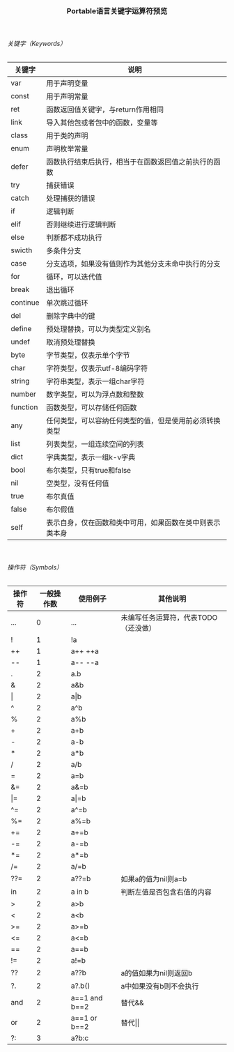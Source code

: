 ### <p style="text-align:center;">Portable语言关键字运算符预览</p>
<br/>

###### 关键字（Keywords）
| 关键字 | 说明 |
|---|---|
|var|用于声明变量|
|const|用于声明常量|
|ret|函数返回值关键字，与return作用相同|
|link|导入其他包或者包中的函数，变量等|
|class|用于类的声明|
|enum|声明枚举常量|
|defer|函数执行结束后执行，相当于在函数返回值之前执行的函数|
|try|捕获错误|
|catch|处理捕获的错误|
|if|逻辑判断|
|elif|否则继续进行逻辑判断|
|else|判断都不成功执行|
|swicth|多条件分支|
|case|分支选项，如果没有值则作为其他分支未命中执行的分支|
|for|循环，可以迭代值|
|break|退出循环|
|continue|单次跳过循环|
|del|删除字典中的键|
|define|预处理替换，可以为类型定义别名|
|undef|取消预处理替换|
|byte|字节类型，仅表示单个字节|
|char|字符类型，仅表示utf-8编码字符|
|string|字符串类型，表示一组char字符|
|number|数字类型，可以为浮点数和整数|
|function|函数类型，可以存储任何函数|
|any|任何类型，可以容纳任何类型的值，但是使用前必须转换类型|
|list|列表类型，一组连续空间的列表|
|dict|字典类型，表示一组k-v字典|
|bool|布尔类型，只有true和false|
|nil|空类型，没有任何值|
|true|布尔真值|
|false|布尔假值|
|self|表示自身，仅在函数和类中可用，如果函数在类中则表示类本身|


<br/>

###### 操作符（Symbols）
| 操作符 | 一般操作数  | 使用例子 | 其他说明 |
|---|---|---|---|
|...|0|...|未编写任务运算符，代表TODO（还没做）
|!|1|!a|
|++|1|a++ ++a|
|--|1|a-- --a|
|.|2|a.b|
|&|2|a&b|
|\||2|a\|b|
|^|2|a^b|
|%|2|a%b|
|+|2|a+b|
|-|2|a-b|
|*|2|a*b|
|/|2|a/b|
|=|2|a=b|
|&=|2|a&=b|
|\|=|2|a\|=b|
|^=|2|a^=b|
|%=|2|a%=b|
|+=|2|a+=b|
|-=|2|a-=b|
|*=|2|a*=b|
|/=|2|a/=b|
|??=|2|a??=b|如果a的值为nil则a=b
|in|2|a in b|判断左值是否包含右值的内容
|>|2|a>b|
|<|2|a<b|
|>=|2|a>=b|
|<=|2|a<=b|
|\=\=|2|a\=\=b|
|\!\=|2|a\!\=b|
|??|2|a??b|a的值如果为nil则返回b
|?.|2|a?.b()|a中如果没有b则不会执行
|and|2|a\=\=1 and b\=\=2|替代&&
|or|2|a\=\=1 or b\=\=2|替代\|\|
|?:|3|a?b:c|
